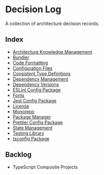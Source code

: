 # Decision Log

A collection of architecture decision records.

## Index

- [Architecture Knowledge Management](architecture-knowledge-management.md)
- [Bundler](bundler.md)
- [Code Formatting](code-formatting.md)
- [Configuration Files](configuration-files.md)
- [Consistent Type Definitions](consistent-type-definitions.md)
- [Dependency Management](dependency-management.md)
- [Dependency Versions](dependency-versions.md)
- [ESLint Config Package](eslint-config-package.md)
- [Fonts](fonts.md)
- [Jest Config Package](jest-config-package.md)
- [License](license.md)
- [Monorepo](monorepo.md)
- [Package Manager](package-manager.md)
- [Prettier Config Package](prettier-config-package.md)
- [State Management](state-management.md)
- [Testing Library](testing-library.md)
- [tsconfig Package](tsconfig-package.md)

## Backlog

- TypeScript Composite Projects
